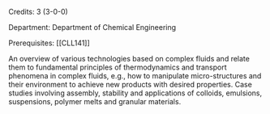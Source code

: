 Credits: 3 (3-0-0)

Department: Department of Chemical Engineering

Prerequisites: [[CLL141]]

An overview of various technologies based on complex fluids and relate them to fundamental principles of thermodynamics and transport phenomena in complex fluids, e.g., how to manipulate micro-structures and their environment to achieve new products with desired properties. Case studies involving assembly, stability and applications of colloids, emulsions, suspensions, polymer melts and granular materials.